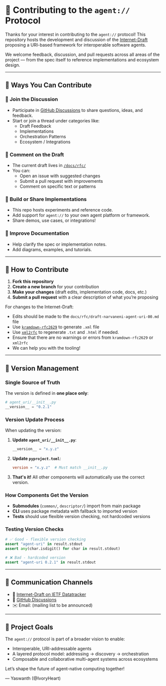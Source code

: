 # 🤝 Contributing to the `agent://` Protocol

Thanks for your interest in contributing to the `agent://` protocol! This repository hosts the development and discussion of the [Internet-Draft](https://datatracker.ietf.org/doc/draft-narvaneni-agent-uri/) proposing a URI-based framework for interoperable software agents.

We welcome feedback, discussion, and pull requests across all areas of the project — from the spec itself to reference implementations and ecosystem design.

---

## 📌 Ways You Can Contribute

### 💬 **Join the Discussion**
- Participate in [GitHub Discussions](https://github.com/agent-uri/agent-uri/discussions) to share questions, ideas, and feedback.
- Start or join a thread under categories like:
  - Draft Feedback
  - Implementations
  - Orchestration Patterns
  - Ecosystem / Integrations

### 📝 **Comment on the Draft**
- The current draft lives in [`/docs/rfc/`](https://github.com/agent-uri/agent-uri/tree/main/docs/rfc)
- You can:
  - Open an issue with suggested changes
  - Submit a pull request with improvements
  - Comment on specific text or patterns

### 🧪 **Build or Share Implementations**
- This repo hosts experiments and reference code.
- Add support for `agent://` to your own agent platform or framework.
- Share demos, use cases, or integrations!

### 📖 **Improve Documentation**
- Help clarify the spec or implementation notes.
- Add diagrams, examples, and tutorials.

---

## 🔧 How to Contribute

1. **Fork this repository**
2. **Create a new branch** for your contribution
3. **Make your changes** (draft edits, implementation code, docs, etc.)
4. **Submit a pull request** with a clear description of what you’re proposing

For changes to the Internet-Draft:
- Edits should be made to the `docs/rfc/draft-narvaneni-agent-uri-00.md` file
- Use [`kramdown-rfc2629`](https://github.com/cabo/kramdown-rfc) to generate `.xml` file
- Use [`xml2rfc`](https://tools.ietf.org/tools/xml2rfc/) to regenerate `.txt` and `.html` if needed.
- Ensure that there are no warnings or errors from `kramdown-rfc2629` or `xml2rfc`
- We can help you with the tooling!

---

## 🔢 Version Management

### Single Source of Truth

The version is defined in **one place only**:

```python
# agent_uri/__init__.py
__version__ = "0.2.1"
```

### Version Update Process

When updating the version:

1. **Update `agent_uri/__init__.py`**:
   ```python
   __version__ = "x.y.z"
   ```

2. **Update `pyproject.toml`**:
   ```toml
   version = "x.y.z"  # Must match __init__.py
   ```

3. **That's it!** All other components will automatically use the correct version.

### How Components Get the Version

- **Submodules** (`common/`, `descriptor/`) import from main package
- **CLI** uses package metadata with fallback to imported version
- **Tests** should use flexible version checking, not hardcoded versions

### Testing Version Checks

```python
# ✅ Good - flexible version checking
assert "agent-uri" in result.stdout
assert any(char.isdigit() for char in result.stdout)

# ❌ Bad - hardcoded version
assert "agent-uri 0.2.1" in result.stdout
```

---

## 💬 Communication Channels

- 📄 [Internet-Draft on IETF Datatracker](https://datatracker.ietf.org/doc/draft-narvaneni-agent-uri/)
- 💬 [GitHub Discussions](https://github.com/agent-uri/agent-uri/discussions)
- ✉️ Email: (mailing list to be announced)

---

## 🧭 Project Goals

The `agent://` protocol is part of a broader vision to enable:
- Interoperable, URI-addressable agents
- A layered protocol model: addressing → discovery → orchestration
- Composable and collaborative multi-agent systems across ecosystems

Let’s shape the future of agent-native computing together!

— Yaswanth (@IvoryHeart)
